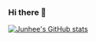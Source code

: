 ### Hi there 👋
[![Junhee's GitHub stats](https://github-readme-stats.vercel.app/api?username=jhlee910609)](https://github.com/anuraghazra/github-readme-stats)
